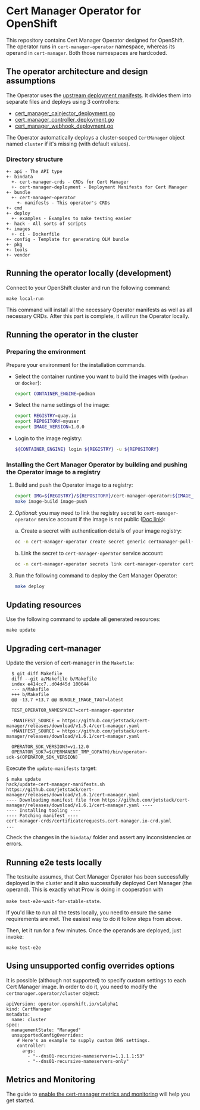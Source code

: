# Cert Manager Operator for OpenShift

This repository contains Cert Manager Operator designed for OpenShift. The operator runs in `cert-manager-operator` namespace, whereas its operand in `cert-manager`. Both those namespaces are hardcoded.

## The operator architecture and design assumptions

The Operator uses the [upstream deployment manifests](https://github.com/jetstack/cert-manager/releases/download/v1.11.5/cert-manager.yaml). It divides them into separate files and deploys using 3 controllers:
- [cert_manager_cainjector_deployment.go](pkg/controller/deployment/cert_manager_cainjector_deployment.go)
- [cert_manager_controller_deployment.go](pkg/controller/deployment/cert_manager_controller_deployment.go)
- [cert_manager_webhook_deployment.go](pkg/controller/deployment/cert_manager_webhook_deployment.go)

The Operator automatically deploys a cluster-scoped `CertManager` object named `cluster` if it's missing (with default values).

### Directory structure

```
+- api - The API type
+- bindata
  +- cert-manager-crds - CRDs for Cert Manager
  +- cert-manager-deployment - Deployment Manifests for Cert Manager
+- bundle
  +- cert-manager-operator
    +- manifests - This operator's CRDs
+- cmd
+- deploy
  +- examples - Examples to make testing easier
+- hack - All sorts of scripts
+- images
  +- ci - Dockerfile
+- config - Template for generating OLM bundle
+- pkg
+- tools
+- vendor
```

## Running the operator locally (development)

Connect to your OpenShift cluster and run the following command:

    make local-run

This command will install all the necessary Operator manifests as well as all necessary CRDs. After this part is complete, it will run the Operator locally.

## Running the operator in the cluster

### Preparing the environment
Prepare your environment for the installation commands.

- Select the container runtime you want to build the images with (`podman` or `docker`):
    ```sh
    export CONTAINER_ENGINE=podman
    ```
- Select the name settings of the image:
    ```sh
    export REGISTRY=quay.io
    export REPOSITORY=myuser
    export IMAGE_VERSION=1.0.0
    ```
- Login to the image registry:
    ```sh
    ${CONTAINER_ENGINE} login ${REGISTRY} -u ${REPOSITORY}
    ```

### Installing the Cert Manager Operator by building and pushing the Operator image to a registry
1. Build and push the Operator image to a registry:
   ```sh
   export IMG=${REGISTRY}/${REPOSITORY}/cert-manager-operator:${IMAGE_VERSION}
   make image-build image-push
   ```

2. _Optional_: you may need to link the registry secret to `cert-manager-operator` service account if the image is not public ([Doc link](https://docs.openshift.com/container-platform/4.10/openshift_images/managing_images/using-image-pull-secrets.html#images-allow-pods-to-reference-images-from-secure-registries_using-image-pull-secrets)):

    a. Create a secret with authentication details of your image registry:
    ```sh
    oc -n cert-manager-operator create secret generic certmanager-pull-secret  --type=kubernetes.io/dockercfg  --from-file=.dockercfg=${XDG_RUNTIME_DIR}/containers/auth.json
    ```
    b. Link the secret to `cert-manager-operator` service account:
    ```sh
    oc -n cert-manager-operator secrets link cert-manager-operator certmanager-pull-secret --for=pull
    ````

3. Run the following command to deploy the Cert Manager Operator:
    ```sh
    make deploy
    ```

## Updating resources

Use the following command to update all generated resources:

    make update

## Upgrading cert-manager

Update the version of cert-manager in the `Makefile`:

```shell
  $ git diff Makefile
  diff --git a/Makefile b/Makefile
  index e414cc7..d04d45d 100644
  --- a/Makefile
  +++ b/Makefile
  @@ -13,7 +13,7 @@ BUNDLE_IMAGE_TAG?=latest
  
  TEST_OPERATOR_NAMESPACE?=cert-manager-operator
  
  -MANIFEST_SOURCE = https://github.com/jetstack/cert-manager/releases/download/v1.5.4/cert-manager.yaml
  +MANIFEST_SOURCE = https://github.com/jetstack/cert-manager/releases/download/v1.6.1/cert-manager.yaml
  
  OPERATOR_SDK_VERSION?=v1.12.0
  OPERATOR_SDK?=$(PERMANENT_TMP_GOPATH)/bin/operator-sdk-$(OPERATOR_SDK_VERSION)
```

Execute the `update-manifests` target:

```shell
$ make update
hack/update-cert-manager-manifests.sh https://github.com/jetstack/cert-manager/releases/download/v1.6.1/cert-manager.yaml
---- Downloading manifest file from https://github.com/jetstack/cert-manager/releases/download/v1.6.1/cert-manager.yaml ----
---- Installing tooling ----
---- Patching manifest ----
cert-manager-crds/certificaterequests.cert-manager.io-crd.yaml
...
```

Check the changes in the `bindata/` folder and assert any inconsistencies or errors.

## Running e2e tests locally

The testsuite assumes, that Cert Manager Operator has been successfully deployed 
in the cluster and it also successfully deployed Cert Manager (the operand). This
is exactly what Prow is doing in cooperation with 

`make test-e2e-wait-for-stable-state`.

If you'd like to run all the tests locally, you need to ensure the same requirements
are met. The easiest way to do it follow steps from above.

Then, let it run for a few minutes. Once the operands are deployed, just invoke:

    make test-e2e

## Using unsupported config overrides options

It is possible (although not supported) to specify custom settings to each Cert Manager image. In order to do it,
you need to modify the `certmanager.operator/cluster` object:

```asciidoc
apiVersion: operator.openshift.io/v1alpha1
kind: CertManager
metadata:
  name: cluster
spec:
  managementState: "Managed"
  unsupportedConfigOverrides:
    # Here's an example to supply custom DNS settings.
    controller:
      args:
        - "--dns01-recursive-nameservers=1.1.1.1:53"
        - "--dns01-recursive-nameservers-only"
```
## Metrics and Monitoring

The guide to [enable the cert-manager metrics and monitoring](https://github.com/openshift/cert-manager-operator/tree/master/docs/OPERAND_METRICS.md) will help you get started.